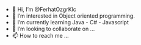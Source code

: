 - 👋 Hi, I’m @FerhatOzgrKlc
- 👀 I’m interested in Object oriented programming.
- 🌱 I’m currently learning Java - C# - Javascript
- 💞️ I’m looking to collaborate on ...
- 📫 How to reach me ...

<!---
FerhatOzgrKlc/FerhatOzgrKlc is a ✨ special ✨ repository because its `README.md` (this file) appears on your GitHub profile.
You can click the Preview link to take a look at your changes.
--->
